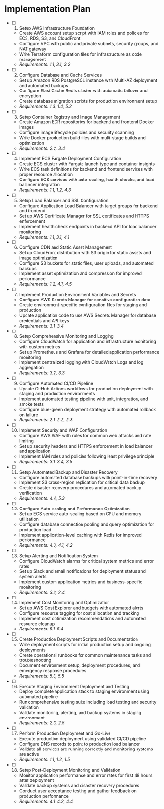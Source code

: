 # Implementation Plan

- [ ] 1. Setup AWS Infrastructure Foundation
  - Create AWS account setup script with IAM roles and policies for ECS, RDS, S3, and CloudFront
  - Configure VPC with public and private subnets, security groups, and NAT gateway
  - Write Terraform configuration files for infrastructure as code management
  - _Requirements: 1.1, 3.1, 3.2_

- [ ] 2. Configure Database and Cache Services
  - Set up Amazon RDS PostgreSQL instance with Multi-AZ deployment and automated backups
  - Configure ElastiCache Redis cluster with automatic failover and encryption
  - Create database migration scripts for production environment setup
  - _Requirements: 1.3, 1.4, 5.2_

- [ ] 3. Setup Container Registry and Image Management
  - Create Amazon ECR repositories for backend and frontend Docker images
  - Configure image lifecycle policies and security scanning
  - Write Docker production build files with multi-stage builds and optimization
  - _Requirements: 2.2, 3.4_

- [ ] 4. Implement ECS Fargate Deployment Configuration
  - Create ECS cluster with Fargate launch type and container insights
  - Write ECS task definitions for backend and frontend services with proper resource allocation
  - Configure ECS services with auto-scaling, health checks, and load balancer integration
  - _Requirements: 1.1, 1.2, 4.3_

- [ ] 5. Setup Load Balancer and SSL Configuration
  - Configure Application Load Balancer with target groups for backend and frontend
  - Set up AWS Certificate Manager for SSL certificates and HTTPS enforcement
  - Implement health check endpoints in backend API for load balancer monitoring
  - _Requirements: 1.1, 3.1, 4.1_

- [ ] 6. Configure CDN and Static Asset Management
  - Set up CloudFront distribution with S3 origin for static assets and image optimization
  - Configure S3 buckets for static files, user uploads, and automated backups
  - Implement asset optimization and compression for improved performance
  - _Requirements: 1.2, 4.1, 4.5_

- [ ] 7. Implement Production Environment Variables and Secrets
  - Configure AWS Secrets Manager for sensitive configuration data
  - Create environment-specific configuration files for staging and production
  - Update application code to use AWS Secrets Manager for database credentials and API keys
  - _Requirements: 3.1, 3.4_

- [ ] 8. Setup Comprehensive Monitoring and Logging
  - Configure CloudWatch for application and infrastructure monitoring with custom metrics
  - Set up Prometheus and Grafana for detailed application performance monitoring
  - Implement centralized logging with CloudWatch Logs and log aggregation
  - _Requirements: 3.2, 3.3_

- [ ] 9. Configure Automated CI/CD Pipeline
  - Update GitHub Actions workflows for production deployment with staging and production environments
  - Implement automated testing pipeline with unit, integration, and smoke tests
  - Configure blue-green deployment strategy with automated rollback on failure
  - _Requirements: 2.1, 2.2, 2.3_

- [ ] 10. Implement Security and WAF Configuration
  - Configure AWS WAF with rules for common web attacks and rate limiting
  - Set up security headers and HTTPS enforcement in load balancer and application
  - Implement IAM roles and policies following least privilege principle
  - _Requirements: 3.1, 3.4, 3.5_

- [ ] 11. Setup Automated Backup and Disaster Recovery
  - Configure automated database backups with point-in-time recovery
  - Implement S3 cross-region replication for critical data backup
  - Create disaster recovery procedures and automated backup verification
  - _Requirements: 4.4, 5.3_

- [ ] 12. Configure Auto-scaling and Performance Optimization
  - Set up ECS service auto-scaling based on CPU and memory utilization
  - Configure database connection pooling and query optimization for production load
  - Implement application-level caching with Redis for improved performance
  - _Requirements: 4.3, 4.1, 4.2_

- [ ] 13. Setup Alerting and Notification System
  - Configure CloudWatch alarms for critical system metrics and error rates
  - Set up Slack and email notifications for deployment status and system alerts
  - Implement custom application metrics and business-specific monitoring
  - _Requirements: 3.3, 2.4_

- [ ] 14. Implement Cost Monitoring and Optimization
  - Set up AWS Cost Explorer and budgets with automated alerts
  - Configure resource tagging for cost allocation and tracking
  - Implement cost optimization recommendations and automated resource cleanup
  - _Requirements: 5.1, 5.4_

- [ ] 15. Create Production Deployment Scripts and Documentation
  - Write deployment scripts for initial production setup and ongoing deployments
  - Create operational runbooks for common maintenance tasks and troubleshooting
  - Document environment setup, deployment procedures, and emergency response procedures
  - _Requirements: 5.3, 5.5_

- [ ] 16. Execute Staging Environment Deployment and Testing
  - Deploy complete application stack to staging environment using automated pipeline
  - Run comprehensive testing suite including load testing and security validation
  - Validate monitoring, alerting, and backup systems in staging environment
  - _Requirements: 2.3, 2.5_

- [ ] 17. Perform Production Deployment and Go-Live
  - Execute production deployment using validated CI/CD pipeline
  - Configure DNS records to point to production load balancer
  - Validate all services are running correctly and monitoring systems are active
  - _Requirements: 1.1, 1.2, 1.5_

- [ ] 18. Setup Post-Deployment Monitoring and Validation
  - Monitor application performance and error rates for first 48 hours after deployment
  - Validate backup systems and disaster recovery procedures
  - Conduct user acceptance testing and gather feedback on production performance
  - _Requirements: 4.1, 4.2, 4.4_